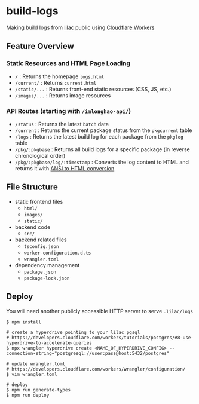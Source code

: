# build-logs

Making build logs from [lilac](https://github.com/archlinuxcn/lilac) public using [Cloudflare Workers](https://workers.cloudflare.com/)

## Feature Overview

### Static Resources and HTML Page Loading

- `/` : Returns the homepage `logs.html`
- `/current/` : Returns `current.html`
- `/static/...` : Returns front-end static resources (CSS, JS, etc.)
- `/images/...` : Returns image resources

### API Routes (starting with `/imlonghao-api/`)

- `/status` : Returns the latest `batch` data
- `/current` : Returns the current package status from the `pkgcurrent` table
- `/logs` : Returns the latest build log for each package from the `pkglog` table
- `/pkg/:pkgbase` : Returns all build logs for a specific package (in reverse chronological order)
- `/pkg/:pkgbase/log/:timestamp` : Converts the log content to HTML and returns it with [ANSI to HTML conversion](https://www.npmjs.com/package/ansi-to-html)

## File Structure

- static frontend files
  - `html/`
  - `images/`
  - `static/`
- backend code
  - `src/`
- backend related files
  - `tsconfig.json`
  - `worker-configuration.d.ts`
  - `wrangler.toml`
- dependency management
  - `package.json`
  - `package-lock.json`

## Deploy

You will need another publicly accessible HTTP server to serve `.lilac/logs`

```shell
$ npm install

# create a hyperdrive pointing to your lilac pgsql
# https://developers.cloudflare.com/workers/tutorials/postgres/#8-use-hyperdrive-to-accelerate-queries
$ npx wrangler hyperdrive create <NAME_OF_HYPERDRIVE_CONFIG> --connection-string="postgresql://user:pass@host:5432/postgres"

# update wrangler.toml
# https://developers.cloudflare.com/workers/wrangler/configuration/
$ vim wrangler.toml

# deploy
$ npm run generate-types
$ npm run deploy
```
